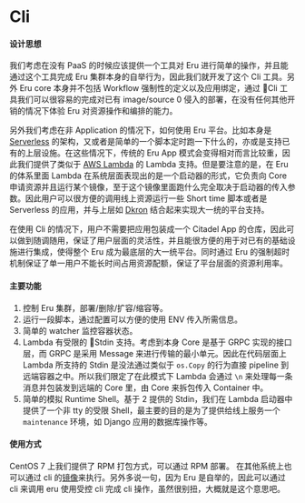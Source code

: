 # Cli

#### 设计思想

我们考虑在没有 PaaS 的时候应该提供一个工具对 Eru 进行简单的操作，并且能通过这个工具完成 Eru 集群本身的自举行为，因此我们就开发了这个 Cli 工具。另外 Eru core 本身并不包括 Workflow 强制性的定义以及应用绑定，通过 Cli 工具我们可以很容易的完成对已有 image/source 0 侵入的部署，在没有任何其他开销的情况下体验 Eru 对资源操作和编排的能力。

另外我们考虑在非 Application 的情况下，如何使用 Eru 平台。比如本身是 [Serverless](https://en.wikipedia.org/wiki/Serverless_computing) 的架构，又或者是简单的一个脚本定时跑一下什么的，亦或是支持已有的上层设施。在这些情况下，传统的 Eru App 模式会变得相对而言比较重，因此我们提供了类似于 [AWS Lambda](https://aws.amazon.com/cn/lambda/) 的 Lambda 支持。但是要注意的是，在 Eru 的体系里面 Lambda 在系统层面表现出的是一个启动器的形式，它负责向 Core 申请资源并且运行某个镜像，至于这个镜像里面跑什么完全取决于启动器的传入参数。因此用户可以很方便的调用线上资源运行一些 Short time 脚本或者是 Serverless 的应用，并与上层如 [Dkron](http://dkron.io/) 结合起来实现大一统的平台支持。

在使用 Cli 的情况下，用户不需要把应用包装成一个 Citadel App 的仓库，因此可以做到随调随用，保证了用户层面的灵活性，并且能很方便的用于对已有的基础设施进行集成，使得整个 Eru 成为最底层的大一统平台。同时通过 Eru 的强制超时机制保证了单一用户不能长时间占用资源配额，保证了平台层面的资源利用率。

#### 主要功能

1. 控制 Eru 集群，部署/删除/扩容/缩容等。
2. 运行一段脚本，通过配置可以方便的使用 ENV 传入所需信息。
3. 简单的 watcher 监控容器状态。
4. Lambda 有受限的 Stdin 支持。考虑到本身 Core 是基于 GRPC 实现的接口层，而 GRPC 是采用 Message 来进行传输的最小单元。因此在代码层面上 Lambda 所支持的 Stdin 是没法通过类似于 `os.Copy` 的行为直接 pipeline 到远端容器之中。所以我们限定了在此模式下 Lambda 会通过 `\n` 来处理每一条消息并包装发到远端的 Core 里，由 Core 来拆包传入 Container 中。
5. 简单的模拟 Runtime Shell。基于 2 提供的 Stdin，我们在 Lambda 启动器中提供了一个非 tty 的受限 Shell，最主要的目的是为了提供给线上服务一个 `maintenance` 环境，如 Django 应用的数据库操作等。

#### 使用方式

CentOS 7 上我们提供了 RPM 打包方式，可以通过 RPM 部署。
在其他系统上也可以通过 cli 的[镜像](https://hub.docker.com/r/projecteru2/cli/)来执行。另外多说一句，因为 Eru 是自举的，因此可以通过 cli 来调用 eru 使用受控 cli 完成 cli 操作，虽然很别扭，大概就是这个意思吧。
